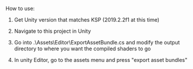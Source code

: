 How to use:

1) Get Unity version that matches KSP (2019.2.2f1 at this time)

2) Navigate to this project in Unity

3) Go into .\Assets\Editor\ExportAssetBundle.cs and modify the output directory to where you want the compiled shaders to go

4) In unity Editor, go to the assets menu and press "export asset bundles"